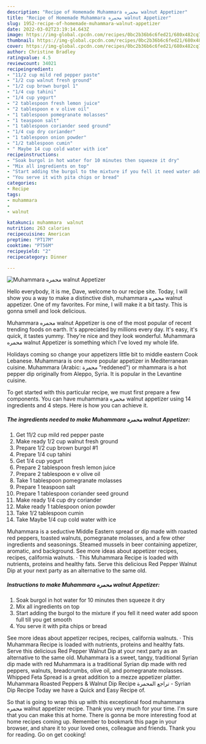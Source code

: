 ```yaml
---
description: "Recipe of Homemade Muhammara محمره walnut Appetizer"
title: "Recipe of Homemade Muhammara محمره walnut Appetizer"
slug: 1952-recipe-of-homemade-muhammara-walnut-appetizer
date: 2022-03-02T23:19:14.643Z
image: https://img-global.cpcdn.com/recipes/0bc2b36b6c6fed21/680x482cq70/muhammara-محمره-walnut-appetizer-recipe-main-photo.jpg
thumbnail: https://img-global.cpcdn.com/recipes/0bc2b36b6c6fed21/680x482cq70/muhammara-محمره-walnut-appetizer-recipe-main-photo.jpg
cover: https://img-global.cpcdn.com/recipes/0bc2b36b6c6fed21/680x482cq70/muhammara-محمره-walnut-appetizer-recipe-main-photo.jpg
author: Christine Bradley
ratingvalue: 4.5
reviewcount: 34021
recipeingredient:
- "11/2 cup mild red pepper paste"
- "1/2 cup walnut fresh ground"
- "1/2 cup brown burgol 1"
- "1/4 cup tahini"
- "1/4 cup yogurt"
- "2 tablespoon fresh lemon juice"
- "2 tablespoon e v olive oil"
- "1 tablespoon pomegranate molasses"
- "1 teaspoon salt"
- "1 tablespoon coriander seed ground"
- "1/4 cup dry coriander"
- "1 tablespoon onion powder"
- "1/2 tablespoon cumin"
- " Maybe 14 cup cold water with ice"
recipeinstructions:
- "Soak burgol in hot water for 10 minutes then squeeze it dry"
- "Mix all ingredients on top"
- "Start adding the burgol to the mixture if you fell it need water add spoon full till you get smooth"
- "You serve it with pita chips or bread"
categories:
- Recipe
tags:
- muhammara
- 
- walnut

katakunci: muhammara  walnut 
nutrition: 263 calories
recipecuisine: American
preptime: "PT17M"
cooktime: "PT56M"
recipeyield: "2"
recipecategory: Dinner

---
```



![Muhammara محمره walnut Appetizer](https://img-global.cpcdn.com/recipes/0bc2b36b6c6fed21/680x482cq70/muhammara-محمره-walnut-appetizer-recipe-main-photo.jpg)

Hello everybody, it is me, Dave, welcome to our recipe site. Today, I will show you a way to make a distinctive dish, muhammara محمره walnut appetizer. One of my favorites. For mine, I will make it a bit tasty. This is gonna smell and look delicious.

Muhammara محمره walnut Appetizer is one of the most popular of recent trending foods on earth. It's appreciated by millions every day. It's easy, it's quick, it tastes yummy. They're nice and they look wonderful. Muhammara محمره walnut Appetizer is something which I've loved my whole life.

Holidays coming so change your appetizers little bit to middle eastern Cook Lebanese. Muhammara is one more popular appetizer in Mediterranean cuisine. Muhammara (Arabic: محمرة‎ "reddened") or mhammara is a hot pepper dip originally from Aleppo, Syria. It is popular in the Levantine cuisine.


To get started with this particular recipe, we must first prepare a few components. You can have muhammara محمره walnut appetizer using 14 ingredients and 4 steps. Here is how you can achieve it.

<!--inarticleads1-->

##### The ingredients needed to make Muhammara محمره walnut Appetizer:

1. Get 11/2 cup mild red pepper paste
1. Make ready 1/2 cup walnut fresh ground
1. Prepare 1/2 cup brown burgol #1
1. Prepare 1/4 cup tahini
1. Get 1/4 cup yogurt
1. Prepare 2 tablespoon fresh lemon juice
1. Prepare 2 tablespoon e v olive oil
1. Take 1 tablespoon pomegranate molasses
1. Prepare 1 teaspoon salt
1. Prepare 1 tablespoon coriander seed ground
1. Make ready 1/4 cup dry coriander
1. Make ready 1 tablespoon onion powder
1. Take 1/2 tablespoon cumin
1. Take  Maybe 1/4 cup cold water with ice


Muhammara is a seductive Middle Eastern spread or dip made with roasted red peppers, toasted walnuts, pomegranate molasses, and a few other ingredients and seasonings. Steamed mussels in beer containing appetizer, aromatic, and background. See more ideas about appetizer recipes, recipes, california walnuts. · This Muhammara Recipe is loaded with nutrients, proteins and healthy fats. Serve this delicious Red Pepper Walnut Dip at your next party as an alternative to the same old. 

<!--inarticleads2-->

##### Instructions to make Muhammara محمره walnut Appetizer:

1. Soak burgol in hot water for 10 minutes then squeeze it dry
1. Mix all ingredients on top
1. Start adding the burgol to the mixture if you fell it need water add spoon full till you get smooth
1. You serve it with pita chips or bread


See more ideas about appetizer recipes, recipes, california walnuts. · This Muhammara Recipe is loaded with nutrients, proteins and healthy fats. Serve this delicious Red Pepper Walnut Dip at your next party as an alternative to the same old. Muhammara is a sweet, tangy, traditional Syrian dip made with red Muhammara is a traditional Syrian dip made with red peppers, walnuts, breadcrumbs, olive oil, and pomegranate molasses. Whipped Feta Spread is a great addition to a mezze appetizer platter. Muhammara Roasted Peppers & Walnut Dip Recipe تراجع المحمرة - Syrian Dip Recipe Today we have a Quick and Easy Recipe of. 

So that is going to wrap this up with this exceptional food muhammara محمره walnut appetizer recipe. Thank you very much for your time. I'm sure that you can make this at home. There is gonna be more interesting food at home recipes coming up. Remember to bookmark this page in your browser, and share it to your loved ones, colleague and friends. Thank you for reading. Go on get cooking!
